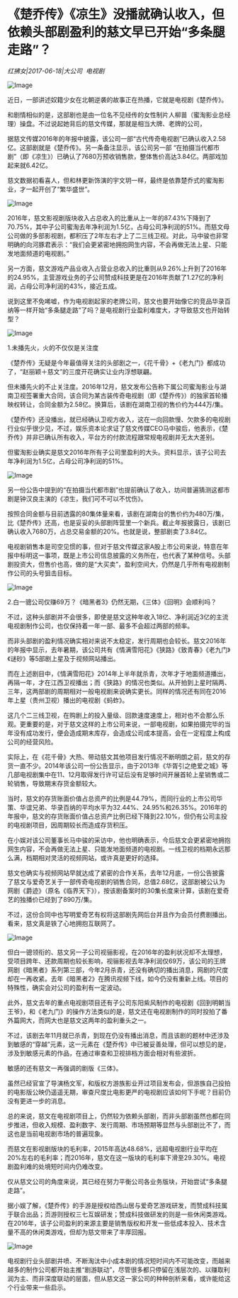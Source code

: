 # 《楚乔传》《凉生》没播就确认收入，但依赖头部剧盈利的慈文早已开始“多条腿走路”？

*红拂女|2017-06-18|大公司 
                                                电视剧*

![Image](http://p1.pstatp.com/large/28900004d192eb1b421c)

近日，一部讲述奴籍少女在北朝逆袭的故事正在热播，它就是电视剧《楚乔传》。

和剧情相似的是，这部剧也是由一位名不见经传的女性制片人柳苗（蜜淘影业总经理）操盘。不过说起她背后的慈文传媒，那就是相当大牌、老牌的公司，

据慈文传媒2016年的年报中披露，该公司一部“古代传奇电视剧”已确认收入2.58亿。这部剧就是《楚乔传》。另一条备注显示，该公司另一部 “在拍摄当代都市剧”（即《凉生》）已确认了7680万预收销售款，整体售价高达3.84亿。两部戏加起来就6.42亿。

慈文数据初看喜人，但和林更新饰演的宇文玥一样，最终是依靠楚乔式的蜜淘影业，才一起开创了“繁华盛世”。

![Image](http://p3.pstatp.com/large/28900004c9a4217d6369)

2016年，慈文影视剧版块收入占总收入的比重从上一年的87.43%下降到了70.75%，其中子公司蜜淘去年净利润为1.5亿，占母公司净利润的51%。而慈文母公司做的多部影视剧，都积压了2年左右才上了二三线卫视。对此，马中骏也非常明确的向河豚君表示：“我们会更紧密地拥抱网生内容，不会再做无法上星、只能发地面频道的电视剧。”

另一方面，慈文游戏产品业收入占营业总收入的比重则从9.26%上升到了2016年的24.95%，主营游戏业务的子公司赞成科技更是在2016年贡献了1.27亿的净利润，占母公司净利润的43%，接近五成。

说到这里不免唏嘘，作为电视剧起家的老牌公司，慈文也要开始像它的竞品华录百纳等一样开始“多条腿走路”了吗？是电视剧行业盈利难度大，才导致慈文也开始转型？

![Image](http://p3.pstatp.com/large/289400042b44d9e779d2)

1.未播先火，火的不仅仅是关注度

《楚乔传》无疑是今年最值得关注的头部剧之一，《花千骨》+《老九门》都成功了，“赵丽颖＋慈文”的三度开花确实让业内浮想联翩。

但未播先火的不止关注度。2016年12月，慈文发布公告称下属公司蜜淘影业与湖南卫视签署重大合同，该合同为某古装传奇电视剧（即《楚乔传》）的独家首轮播映权转让，合同金额为2.58亿。换算后，该剧在湖南卫视的售价约为444万/集。

《楚乔传》还没播出，就已经确认卫视方收入，这在一向回款慢、欠款多的电视剧行业似乎很少见，不过，娱乐资本论求证了慈文传媒CEO马中骏后，他表示，《楚乔传》并非已确认所有收入，平台方的付款流程跟常规电视剧并无太大差别。

但蜜淘影业确实是慈文2016年所有子公司里盈利的大头。资料显示，该子公司去年净利润为1.5亿，占母公司净利润的51%。

![Image](http://p1.pstatp.com/large/2893000430a2f8b93a82)

另一份公告中提到的“在拍摄当代都市剧”也提前确认了收入，坊间普遍猜测这都市剧是钟汉良主演的《凉生，我们可不可以不忧伤》。

按照合同金额与目前透露的80集体量来看，该剧在湖南台的售价约为480万/集，比《楚乔传》还高，也是妥妥的头部剧阵营里一个新兵。截止年报披露日，该剧已确认收入7680万，占总交易金额的20%。也就是说，整部剧卖了3.84亿。

电视剧销售本是司空见惯的事，但对于慈文传媒这家A股上市公司来说，特意在年报中标明这一事项，既是上市公司信息披露的义务所在，也代表了某种信号。头部剧投资大，但售价也高，做的是“大买卖”，盈利空间大，仍然是几乎所有电视剧制作公司的头号狙击目标。

![Image](http://p3.pstatp.com/large/289500029a8146c1485f)

2.白一骢公司仅赚69万？《暗黑者3》仍然无期，《三体》《回明》会顺利吗？

不过，这种头部剧并不会很多，即使是慈文这种年收入18亿、净利润近3亿的主流电视剧制作公司，也仅保持着一年一部、最多不会超过两部的频率。

而非头部剧的盈利情况确实相对来说不太稳定，发行周期也会较长。慈文2016年的年报中显示，去年暑期，该公司共有《情满雪阳花》《狭路》《致青春》《老九门》《谜砂》等5部剧上星及于视频网站播出。

而在上述剧目中，《情满雪阳花》2014年上半年就杀青，次年才于地面频道播出，再隔一年，才在江西卫视播出；而《狭路》的情况也类似。从开拍到上星时隔两、三年，这两部剧的周期相对一般电视剧来说确实更长。同样的情况还有同在2016年上星（贵州卫视）播出的电视剧《蚂蚱》。

这几个二三线卫视，在购剧上的投入量级、回款速度速度上，相对也不会那么乐观。更重要的是，对于慈文这样的上市公司来说，一部电视剧，如果拍摄完毕的当年没有成功发行，便会造成期末库存，会造成公司成本提高，会在一定程度上构成公司的经营风险。

实际上，在《花千骨》大热、带动慈文其他项目发行情况不断明朗之前，慈文的存货一直不少。2014年该公司一份公告显示，由于2013年《华胥引之绝爱之城》等几部电视剧集中在11、12月取得发行许可证后没有足够时间开展首轮上星销售或二轮销售，导致期末存货金额较大。

当时，慈文的存货账面价值占总资产的比例是44.79%，而同行业的上市公司华策、华谊兄弟、华录百纳的平均水平为32.44%、24.95%和26.35%。2016年的年报中，慈文的存货账面价值占总资产比例已经下降到22.10%，但仍有公司主投的电视剧项目，因周期较长而造成存货积压。

在小娱对该公司董事长马中骏的采访中，他也明确表示，今后慈文会更紧密地拥抱网生内容，不会再做无法上星、只能发地面频道的电视剧。一线卫视的档期永远那么满，档期相对灵活的视频网站，或许真是更好的选择。

慈文也确实与视频网站早就达成了紧密的合作关系，去年12月底，一份公告披露了慈文与爱奇艺关于一部传奇电视剧的销售合同，总值2.68亿，这部剧被公认为网剧《爵迹》（原名《临界天下》），按该剧备案时的30集长度来计算，该剧在爱奇艺的独播价已经到了890万/集。

不过，这份合同中也写明爱奇艺有权将这部剧先网后台并且作为会员付费剧播出。看来，慈文真是铁了心地拥抱互联网了。

![Image](http://p3.pstatp.com/large/2897000228bf8f9184d0)

但白一骢领衔的、慈文另一子公司视骊影视，在2016年的盈利状况却不太理想，受项目跨年、还款周期也较长影响，视骊影视去年净利润仅69万，该公司的王牌网剧《暗黑者》系列第三部，今年2月杀青，还没有确切的播出消息，网剧的尺度却在一再收紧。去年《暗黑者2》在腾讯视频下线，如今仍没有重新上线。项目的特殊性，确实会对公司的盈利有一定波动。

此外，慈文去年的重点电视剧项目还有子公司东阳紫风制作的电视剧《回到明朝当王爷》，和《老九门》的操作方法类似的是，慈文还在电视剧制作的同时投拍了番外篇网大，而网大也是慈文这两年的盈利重头之一。

不过，该剧去年11月就已杀青，到现在仍没有播出消息，而且该剧的题材中还涉及到敏感的“穿越”元素，这一元素在《楚乔传》中已被妥善处理，但可以想见的是，涉及到敏感元素的作品，在通过审查和卫视排档方面会相对有些波折。

敏感的还有慈文一再强调的剧版《三体》。

虽然已经官宣了导演杨文军，和版权方游族影业开过项目发布会，但游族自己投拍的电影版公映仍遥遥无期，审查尺度比电影更严的电视剧应该如何下手呢？目前仍没有更进一步的消息。

总的来说，慈文在电视剧项目上，仍然较为依赖头部剧，而非头部剧虽然也都在同步推进，但收入规模、盈利数字、发行周期、市场预期等显然与头部剧比不了，而这也是当前电视剧市场的普遍现象。

而慈文在影视剧版块的毛利率，2015年高达48.68%，远超电视剧行业平均在20%左右的毛利率；而2016年，慈文在这一版块的毛利率下滑至29.30%。电视剧盈利难的处境短时间内仍难改变。

仅从慈文公司的角度来说，其已经在努力平衡公司各业务版块，开始尝试“多条腿走路”。

据小娱了解，《楚乔传》的手游是授权给西山居与爱奇艺游戏研发，而赞成科技属于联合出品；页游则授权三七互娱研发；赞成科技做研发的则是一些休闲类游戏。在2016年，该子公司盈利的来源主要是销售版权和开发一些低成本投入、技术含量不高的休闲类游戏，但却为慈文带来了丰厚回报。

![Image](http://p1.pstatp.com/large/289400042b48cccfbe10)

电视剧行业头部剧井喷、不断淘汰中小成本剧的情况短时间内不可能改变，而越来越多的制作公司都开始主推“剧游联动”，尽管很多都只停留在浅层次的、以赚取利润为主、而非深度联动的层面，但从慈文这一家公司的种种剖析来看，或许能给这个行业带来一些启示。

